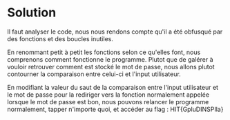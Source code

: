 # Solution
Il faut analyser le code, nous nous rendons compte qu'il a été obfusqué par des fonctions et des boucles inutiles.

En renommant petit à petit les fonctions selon ce qu'elles font, nous comprenons comment fonctionne le programme.
Plutot que de galérer à vouloir retrouver comment est stocké le mot de passe, nous allons plutot contourner la comparaison 
entre celui-ci et l'input utilisateur.

En modifiant la valeur du saut de la comparaison entre l'input utilisateur et le mot de passe pour la rediriger vers la fonction normalement appelée lorsque le mot de passe est bon, nous pouvons relancer le programme normalement,
tapper n'importe quoi, et accéder au flag : HIT{GpluDINSPIla}